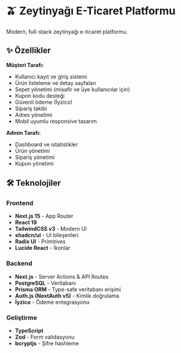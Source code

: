 # 🫒 Zeytinyağı E-Ticaret Platformu

Modern, full-stack zeytinyağı e-ticaret platformu.

## ✨ Özellikler

**Müşteri Tarafı:**
- Kullanıcı kayıt ve giriş sistemi
- Ürün listeleme ve detay sayfaları
- Sepet yönetimi (misafir ve üye kullanıcılar için)
- Kupon kodu desteği
- Güvenli ödeme (İyzico)
- Sipariş takibi
- Adres yönetimi
- Mobil uyumlu responsive tasarım

**Admin Tarafı:**
- Dashboard ve istatistikler
- Ürün yönetimi
- Sipariş yönetimi
- Kupon yönetimi

## 🛠️ Teknolojiler

### Frontend
- **Next.js 15** - App Router
- **React 19**
- **TailwindCSS v3** - Modern UI
- **shadcn/ui** - UI bileşenleri
- **Radix UI** - Primitives
- **Lucide React** - İkonlar

### Backend
- **Next.js** - Server Actions & API Routes
- **PostgreSQL** - Veritabanı
- **Prisma ORM** - Type-safe veritabanı erişimi
- **Auth.js (NextAuth v5)** - Kimlik doğrulama
- **İyzico** - Ödeme entegrasyonu

### Geliştirme
- **TypeScript**
- **Zod** - Form validasyonu
- **bcryptjs** - Şifre hashleme
